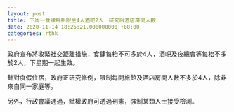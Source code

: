 ```yaml
---
layout: post
title: 下周一食肆每枱限坐4人酒吧2人　研究限酒店房間人數
date: 2020-11-14 18:25:21.000000000 +08:00
categories: rthk
---
```


政府宣布將收緊社交距離措施，食肆每枱不可多於4人，酒吧及夜總會等每枱不多於2人，下星期一起生效。

針對度假住宿，政府正研究修例，限制每間旅館及酒店房間人數不多於4人，除非來自同一家庭等。

另外，行政會議通過，賦權政府可透過刊憲，強制某類人士接受檢測。
